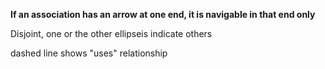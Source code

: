 **If an association has an arrow at one end, it is navigable in that end only**

Disjoint, one or the other
ellipseis indicate others

dashed line shows "uses" relationship